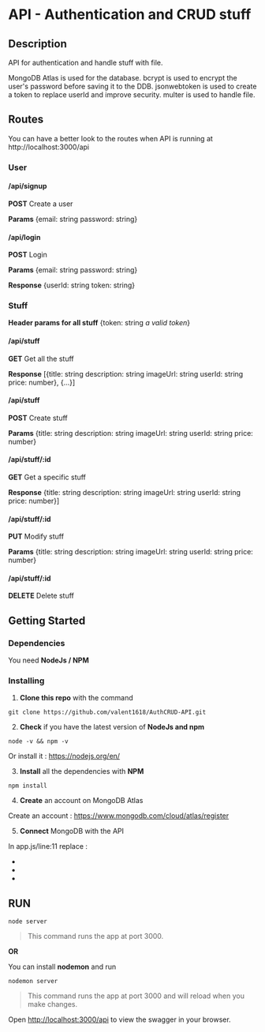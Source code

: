 # API - Authentication and CRUD stuff

## Description

API for authentication and handle stuff with file.

MongoDB Atlas is used for the database.
bcrypt is used to encrypt the user's password before saving it to the DDB.
jsonwebtoken is used to create a token to replace userId and improve security.
multer is used to handle file.

## Routes

You can have a better look to the routes when API is running at http://localhost:3000/api

### User

#### /api/signup

**POST**
Create a user

**Params**
{email: string
password: string}

#### /api/login

**POST**
Login

**Params**
{email: string
password: string}

**Response**
{userId: string
token: string}

### Stuff

**Header params for all stuff**
{token: string _a valid token_}

#### /api/stuff

**GET**
Get all the stuff

**Response**
[{title: string
description: string
imageUrl: string
userId: string
price: number}, {...}]

#### /api/stuff

**POST**
Create stuff

**Params**
{title: string
description: string
imageUrl: string
userId: string
price: number}

#### /api/stuff/:id

**GET**
Get a specific stuff

**Response**
{title: string
description: string
imageUrl: string
userId: string
price: number}]

#### /api/stuff/:id

**PUT**
Modify stuff

**Params**
{title: string
description: string
imageUrl: string
userId: string
price: number}

#### /api/stuff/:id

**DELETE**
Delete stuff

## Getting Started

### Dependencies

You need **NodeJs / NPM**

### Installing

1. **Clone this repo** with the command

```
git clone https://github.com/valent1618/AuthCRUD-API.git
```

2. **Check** if you have the latest version of **NodeJs and npm**

```
node -v && npm -v
```

Or install it : <https://nodejs.org/en/>

3. **Install** all the dependencies with **NPM**

```
npm install
```

4. **Create** an account on MongoDB Atlas

Create an account : <https://www.mongodb.com/cloud/atlas/register>

5. **Connect** MongoDB with the API

In app.js/line:11 replace :

- <USERNAME>
- <PASSWORD>
- <MongoAtlasCluster>

## RUN

```
node server
```

> This command runs the app at port 3000.

**OR**

You can install **nodemon** and run

```
nodemon server
```

> This command runs the app at port 3000 and will reload when you make changes.

Open [http://localhost:3000/api](http://localhost:3000/api) to view the swagger in your browser.
